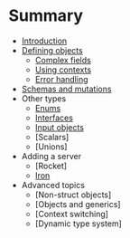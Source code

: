# Summary

* [Introduction](README.md)
* [Defining objects](defining_objects.md)
  * [Complex fields](complex_fields.md)
  * [Using contexts](using_contexts.md)
  * [Error handling](error_handling.md)
* [Schemas and mutations](schemas_and_mutations.md)
* Other types
  * [Enums](enums.md)
  * [Interfaces](interfaces.md)
  * [Input objects](input_objects.md)
  * [Scalars]
  * [Unions]
* Adding a server
  * [Rocket]
  * [Iron](iron.md)
* Advanced topics
  * [Non-struct objects]
  * [Objects and generics]
  * [Context switching]
  * [Dynamic type system]
